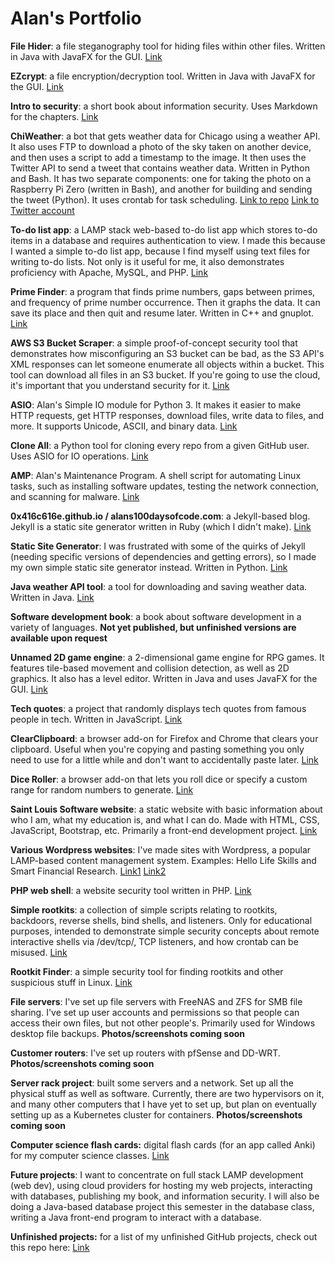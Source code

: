 # Alan's Portfolio

**File Hider**: a file steganography tool for hiding files within other files. Written in Java with JavaFX for the GUI. [Link](https://github.com/0x416c616e/filehider)

**EZcrypt**: a file encryption/decryption tool. Written in Java with JavaFX for the GUI. [Link](https://github.com/0x416c616e/ezcrypt)

**Intro to security**: a short book about information security. Uses Markdown for the chapters. [Link](https://github.com/0x416c616e/intro_to_security)

**ChiWeather**: a bot that gets weather data for Chicago using a weather API. It also uses FTP to download a photo of the sky taken on another device, and then uses a script to add a timestamp to the image. It then uses the Twitter API to send a tweet that contains weather data. Written in Python and Bash. It has two separate components: one for taking the photo on a Raspberry Pi Zero (written in Bash), and another for building and sending the tweet (Python). It uses crontab for task scheduling. [Link to repo](https://github.com/0x416c616e/weatherbot_new) [Link to Twitter account](https://twitter.com/ChiWeather)

**To-do list app**: a LAMP stack web-based to-do list app which stores to-do items in a database and requires authentication to view. I made this because I wanted a simple to-do list app, because I find myself using text files for writing to-do lists. Not only is it useful for me, it also demonstrates proficiency with Apache, MySQL, and PHP. [Link](https://github.com/0x416c616e/todolistapp)

**Prime Finder**: a program that finds prime numbers, gaps between primes, and frequency of prime number occurrence. Then it graphs the data. It can save its place and then quit and resume later. Written in C++ and gnuplot. [Link](https://github.com/0x416c616e/primefinder)

**AWS S3 Bucket Scraper**: a simple proof-of-concept security tool that demonstrates how misconfiguring an S3 bucket can be bad, as the S3 API's XML responses can let someone enumerate all objects within a bucket. This tool can download all files in an S3 bucket. If you're going to use the cloud, it's important that you understand security for it. [Link](https://github.com/0x416c616e/s3_bucket_scraper)

**ASIO**: Alan's Simple IO module for Python 3. It makes it easier to make HTTP requests, get HTTP responses, download files, write data to files, and more. It supports Unicode, ASCII, and binary data. [Link](https://github.com/0x416c616e/asio)

**Clone All**: a Python tool for cloning every repo from a given GitHub user. Uses ASIO for IO operations. [Link](https://github.com/0x416c616e/clone_all)

**AMP**: Alan's Maintenance Program. A shell script for automating Linux tasks, such as installing software updates, testing the network connection, and scanning for malware. [Link](https://github.com/0x416c616e/amp)

**0x416c616e.github.io / alans100daysofcode.com**: a Jekyll-based blog. Jekyll is a static site generator written in Ruby (which I didn't make). [Link](https://github.com/0x416c616e/0x416c616e.github.io)

**Static Site Generator**: I was frustrated with some of the quirks of Jekyll (needing specific versions of dependencies and getting errors), so I made my own simple static site generator instead. Written in Python. [Link](https://github.com/0x416c616e/staticsitegenerator)

**Java weather API tool**: a tool for downloading and saving weather data. Written in Java. [Link](https://github.com/0x416c616e/java_weather_api)

**Software development book**: a book about software development in a variety of languages. **Not yet published, but unfinished versions are available upon request**

**Unnamed 2D game engine**: a 2-dimensional game engine for RPG games. It features tile-based movement and collision detection, as well as 2D graphics. It also has a level editor. Written in Java and uses JavaFX for the GUI. [Link](https://github.com/0x416c616e/2drpggamengine)

**Tech quotes**: a project that randomly displays tech quotes from famous people in tech. Written in JavaScript. [Link](https://github.com/0x416c616e/techquotes)

**ClearClipboard**: a browser add-on for Firefox and Chrome that clears your clipboard. Useful when you're copying and pasting something you only need to use for a little while and don't want to accidentally paste later. [Link](https://github.com/0x416c616e/clearclipboard)

**Dice Roller**: a browser add-on that lets you roll dice or specify a custom range for random numbers to generate. [Link](https://github.com/0x416c616e/dice_roller)

**Saint Louis Software website**: a static website with basic information about who I am, what my education is, and what I can do. Made with HTML, CSS, JavaScript, Bootstrap, etc. Primarily a front-end development project. [Link](https://github.com/saintlouissoftware/saintlouissoftware)

**Various Wordpress websites**: I've made sites with Wordpress, a popular LAMP-based content management system. Examples: Hello Life Skills and Smart Financial Research. [Link1](https://hellolifeskills.com/) [Link2](https://smartfinancialresearch.com/)

**PHP web shell**: a website security tool written in PHP. [Link](https://github.com/0x416c616e/php_web_shell)

**Simple rootkits**: a collection of simple scripts relating to rootkits, backdoors, reverse shells, bind shells, and listeners. Only for educational purposes, intended to demonstrate simple security concepts about remote interactive shells via /dev/tcp/, TCP listeners, and how crontab can be misused. [Link](https://github.com/0x416c616e/simple_rootkits)

**Rootkit Finder**: a simple security tool for finding rootkits and other suspicious stuff in Linux. [Link](https://github.com/0x416c616e/rootkit_finder)

**File servers**: I've set up file servers with FreeNAS and ZFS for SMB file sharing. I've set up user accounts and permissions so that people can access their own files, but not other people's. Primarily used for Windows desktop file backups. **Photos/screenshots coming soon**

**Customer routers**: I've set up routers with pfSense and DD-WRT. **Photos/screenshots coming soon**

**Server rack project**: built some servers and a network. Set up all the physical stuff as well as software. Currently, there are two hypervisors on it, and many other computers that I have yet to set up, but plan on eventually setting up as a Kubernetes cluster for containers. **Photos/screenshots coming soon**

**Computer science flash cards:** digital flash cards (for an app called Anki) for my computer science classes. [Link](https://github.com/0x416c616e/anki_decks)

**Future projects**: I want to concentrate on full stack LAMP development (web dev), using cloud providers for hosting my web projects, interacting with databases, publishing my book, and information security. I will also be doing a Java-based database project this semester in the database class, writing a Java front-end program to interact with a database.

**Unfinished projects:** for a list of my unfinished GitHub projects, check out this repo here: [Link](https://github.com/0x416c616e/unfinished_projects)
